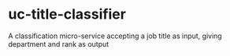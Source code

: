 # uc-title-classifier
A classification micro-service accepting a job title as input, giving department and rank as output
